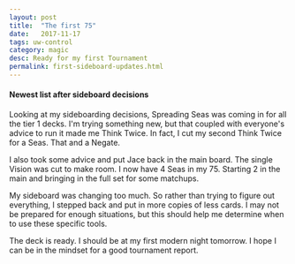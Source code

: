 ```yaml
---
layout: post
title:  "The first 75"
date:   2017-11-17
tags: uw-control
category: magic
desc: Ready for my first Tournament
permalink: first-sideboard-updates.html
---
```


#### Newest list after sideboard decisions

<p>Looking at my sideboarding decisions, <span showcard>Spreading Seas</span> was coming in for all the tier 1 decks. I'm trying something new, but that coupled with everyone's advice to run it made me <span showcard>Think Twice</span>. In fact, I cut my second <span showcard>Think Twice</span> for a Seas. That and a <span showcard>Negate</span>.</p>

I also took some advice and put <span showcard="Jace, Architect of Thought">Jace</span> back in the main board. The single <span showcard="Ancestral Vision">Vision</span> was cut to make room. I now have 4 Seas in my 75. Starting 2 in the main and bringing in the full set for some matchups.

My sideboard was changing too much. So rather than trying to figure out everything, I stepped back and put in more copies of less cards. I may not be prepared for enough situations, but this should help me determine when to use these specific tools.

The deck is ready. I should be at my first modern night tomorrow. I hope I can be in the mindset for a good tournament report.

<!-- <deck class="grid">
  {{ deckVM.cardImgUrl }}
  <div class="col-even">
    <h5>Creatures</h5>
    <div class="deck-card">Snapcaster Mage</div>
    <h5>Planeswalkers</h5>
    <div class="deck-card">Gideon of the Trials</div>
    <h5>Instants</h5>
    <h5>Sorceries</h5>
  </div>
  <div class="col-even">
    <h5>Enchantments</h5>
    <h5>Sideboard</h5>
  </div>
  <div class="col-even">
    <div id="display-deck-card">
      <img ng-src="deckVM.cardImgUrl">
      <span ng-if="deckVM.loading">Loading</span>
    </div>
  </div>
</deck> -->
